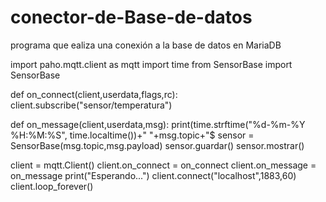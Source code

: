 # conector-de-Base-de-datos
programa que ealiza una conexión a la base de datos en MariaDB

import paho.mqtt.client as mqtt
import time
from SensorBase import SensorBase

def on_connect(client,userdata,flags,rc):
    client.subscribe("sensor/temperatura")

def on_message(client,userdata,msg):
    print(time.strftime("%d-%m-%Y %H:%M:%S", time.localtime())+" "+msg.topic+"$
    sensor = SensorBase(msg.topic,msg.payload)
    sensor.guardar()
    sensor.mostrar()    

client = mqtt.Client()
client.on_connect = on_connect
client.on_message = on_message
print("Esperando...")
client.connect("localhost",1883,60)
client.loop_forever()
